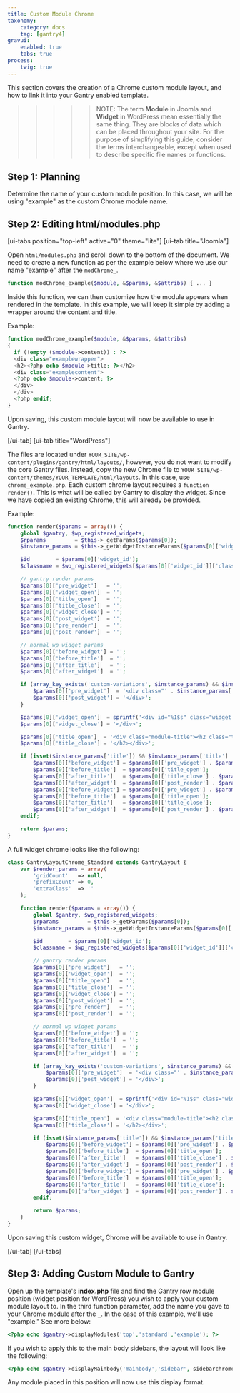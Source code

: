 ```yaml
---
title: Custom Module Chrome
taxonomy:
    category: docs
    tag: [gantry4]
gravui:
    enabled: true
    tabs: true
process:
    twig: true
---
```


This section covers the creation of a Chrome custom module layout, and how to link it into your Gantry enabled template.

>>>>> NOTE: The term **Module** in Joomla and **Widget** in WordPress mean essentially the same thing. They are blocks of data which can be placed throughout your site. For the purpose of simplifying this guide, consider the terms interchangeable, except when used to describe specific file names or functions.

Step 1: Planning
----------------

Determine the name of your custom module position. In this case, we will be using "example" as the custom Chrome module name.

Step 2: Editing html/modules.php
--------------------------------

[ui-tabs position="top-left" active="0" theme="lite"]
[ui-tab title="Joomla"]

Open `html/modules.php` and scroll down to the bottom of the document. We need to create a new function as per the example below where we use our name "example" after the `modChrome_`.

```php
function modChrome_example($module, &$params, &$attribs) { ... }
```

Inside this function, we can then customize how the module appears when rendered in the template. In this example, we will keep it simple by adding a wrapper around the content and title.

Example:

```php
function modChrome_example($module, &$params, &$attribs)
{
  if (!empty ($module->content)) : ?>
  <div class="examplewrapper">
  <h2><?php echo $module->title; ?></h2>
  <div class="examplecontent">
  <?php echo $module->content; ?>
  </div>
  </div>
  <?php endif;
}
```

Upon saving, this custom module layout will now be available to use in Gantry.

[/ui-tab]
[ui-tab title="WordPress"]

The files are located under `YOUR_SITE/wp-content/plugins/gantry/html/layouts/`, however, you do not want to modify the core Gantry files. Instead, copy the new Chrome file to `YOUR_SITE/wp-content/themes/YOUR_TEMPLATE/html/layouts`. In this case, use `chrome_example.php`. Each custom chrome layout requires a `function render()`. This is what will be called by Gantry to display the widget. Since we have copied an existing Chrome, this will already be provided.

Example:

```php
function render($params = array()) {
    global $gantry, $wp_registered_widgets;
    $rparams         = $this->_getParams($params[0]);
    $instance_params = $this->_getWidgetInstanceParams($params[0]['widget_id']);

    $id        = $params[0]['widget_id'];
    $classname = $wp_registered_widgets[$params[0]['widget_id']]['classname'];

    // gantry render params
    $params[0]['pre_widget']   = '';
    $params[0]['widget_open']  = '';
    $params[0]['title_open']   = '';
    $params[0]['title_close']  = '';
    $params[0]['widget_close'] = '';
    $params[0]['post_widget']  = '';
    $params[0]['pre_render']   = '';
    $params[0]['post_render']  = '';

    // normal wp widget params
    $params[0]['before_widget'] = '';
    $params[0]['before_title']  = '';
    $params[0]['after_title']   = '';
    $params[0]['after_widget']  = '';

    if (array_key_exists('custom-variations', $instance_params) && $instance_params['custom-variations'] != '') {
        $params[0]['pre_widget']  = '<div class="' . $instance_params['custom-variations'] . '">';
        $params[0]['post_widget'] = '</div>';
    }

    $params[0]['widget_open']  = sprintf('<div id="%1$s" class="widget %2$s rt-block">', $id, $classname);
    $params[0]['widget_close'] = '</div>';

    $params[0]['title_open']  = '<div class="module-title"><h2 class="title">';
    $params[0]['title_close'] = '</h2></div>';

    if (isset($instance_params['title']) && $instance_params['title'] != '') :
        $params[0]['before_widget'] = $params[0]['pre_widget'] . $params[0]['widget_open'];
        $params[0]['before_title']  = $params[0]['title_open'];
        $params[0]['after_title']   = $params[0]['title_close'] . $params[0]['pre_render'];
        $params[0]['after_widget']  = $params[0]['post_render'] . $params[0]['widget_close'] . $params[0]['post_widget']; else :
        $params[0]['before_widget'] = $params[0]['pre_widget'] . $params[0]['widget_open'] . $params[0]['pre_render'];
        $params[0]['before_title']  = $params[0]['title_open'];
        $params[0]['after_title']   = $params[0]['title_close'];
        $params[0]['after_widget']  = $params[0]['post_render'] . $params[0]['widget_close'] . $params[0]['post_widget'];
    endif;

    return $params;
}
```

A full widget chrome looks like the following: 

```php
class GantryLayoutChrome_Standard extends GantryLayout {
    var $render_params = array(
        'gridCount'   => null,
        'prefixCount' => 0,
        'extraClass'  => ''
    );

    function render($params = array()) {
        global $gantry, $wp_registered_widgets;
        $rparams         = $this->_getParams($params[0]);
        $instance_params = $this->_getWidgetInstanceParams($params[0]['widget_id']);

        $id        = $params[0]['widget_id'];
        $classname = $wp_registered_widgets[$params[0]['widget_id']]['classname'];

        // gantry render params
        $params[0]['pre_widget']   = '';
        $params[0]['widget_open']  = '';
        $params[0]['title_open']   = '';
        $params[0]['title_close']  = '';
        $params[0]['widget_close'] = '';
        $params[0]['post_widget']  = '';
        $params[0]['pre_render']   = '';
        $params[0]['post_render']  = '';

        // normal wp widget params
        $params[0]['before_widget'] = '';
        $params[0]['before_title']  = '';
        $params[0]['after_title']   = '';
        $params[0]['after_widget']  = '';

        if (array_key_exists('custom-variations', $instance_params) && $instance_params['custom-variations'] != '') {
            $params[0]['pre_widget']  = '<div class="' . $instance_params['custom-variations'] . '">';
            $params[0]['post_widget'] = '</div>';
        }

        $params[0]['widget_open']  = sprintf('<div id="%1$s" class="widget %2$s rt-block">', $id, $classname);
        $params[0]['widget_close'] = '</div>';

        $params[0]['title_open']  = '<div class="module-title"><h2 class="title">';
        $params[0]['title_close'] = '</h2></div>';

        if (isset($instance_params['title']) && $instance_params['title'] != '') :
            $params[0]['before_widget'] = $params[0]['pre_widget'] . $params[0]['widget_open'];
            $params[0]['before_title']  = $params[0]['title_open'];
            $params[0]['after_title']   = $params[0]['title_close'] . $params[0]['pre_render'];
            $params[0]['after_widget']  = $params[0]['post_render'] . $params[0]['widget_close'] . $params[0]['post_widget']; else :
            $params[0]['before_widget'] = $params[0]['pre_widget'] . $params[0]['widget_open'] . $params[0]['pre_render'];
            $params[0]['before_title']  = $params[0]['title_open'];
            $params[0]['after_title']   = $params[0]['title_close'];
            $params[0]['after_widget']  = $params[0]['post_render'] . $params[0]['widget_close'] . $params[0]['post_widget'];
        endif;

        return $params;
    }
}
```

Upon saving this custom widget, Chrome will be available to use in Gantry.

[/ui-tab]
[/ui-tabs]

Step 3: Adding Custom Module to Gantry
--------------------------------------

Open up the template's **index.php** file and find the Gantry row module position (widget position for WordPress) you wish to apply your custom module layout to. In the third function parameter, add the name you gave to your Chrome module after the `_`. In the case of this example, we'll use "example." See more below:

```php
<?php echo $gantry->displayModules('top','standard','example'); ?>
```

If you wish to apply this to the main body sidebars, the layout will look like the following:

```php
<?php echo $gantry->displayMainbody('mainbody','sidebar', sidebarchromelayout, contenttoplayoutname, contenttopchromename, contentbottomlayoutname, contentbottomchromename); ?>
```

Any module placed in this position will now use this display format.

